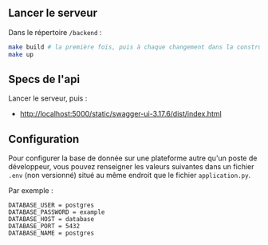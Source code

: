 
## Lancer le serveur

Dans le répertoire `/backend` :

```bash
make build # la première fois, puis à chaque changement dans la construction de l'image docker
make up
```

## Specs de l'api

Lancer le serveur, puis :

- <http://localhost:5000/static/swagger-ui-3.17.6/dist/index.html>

## Configuration

Pour configurer la base de donnée sur une plateforme autre qu'un poste de développeur, vous pouvez renseigner les valeurs suivantes dans un fichier `.env` (non versionné) situé au même endroit que le fichier `application.py`.

Par exemple :

```dotenv
DATABASE_USER = postgres
DATABASE_PASSWORD = example
DATABASE_HOST = database
DATABASE_PORT = 5432
DATABASE_NAME = postgres
```
